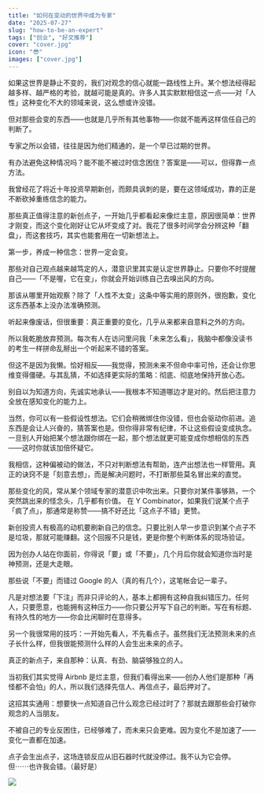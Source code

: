 ```yaml
---
title: "如何在变动的世界中成为专家"
date: "2025-07-27"
slug: "how-to-be-an-expert"
tags: ["创业", "好文推荐"]
cover: "cover.jpg"
icon: "😎"
images: ["cover.jpg"]
---
```

如果这世界是静止不变的，我们对观念的信心就能一路线性上升。某个想法经得起越多样、越严格的考验，就越可能是真的。许多人其实默默相信这一点——对「人性」这种变化不大的领域来说，这么想或许没错。



但对那些会变的东西——也就是几乎所有其他事物——你就不能再这样信任自己的判断了。



专家之所以会错，往往是因为他们精通的，是一个早已过期的世界。



有办法避免这种情况吗？能不能不被过时信念困住？答案是——可以，但得靠一点方法。



我曾经花了将近十年投资早期新创，而颇具讽刺的是，要在这领域成功，靠的正是不断砍掉重练信念的能力。



那些真正值得注意的新创点子，一开始几乎都看起来像烂主意，原因很简单：世界才刚变，而这个变化刚好让它从坏变成了对。我花了很多时间学会分辨这种「翻盘」，而这套技巧，其实也能套用在一切新想法上。



第一步，养成一种信念：世界一定会变。



那些对自己观点越来越笃定的人，潜意识里其实是认定世界静止。只要你不时提醒自己——「不是喔，它在变」，你就会开始训练自己去嗅出风的方向。



那该从哪里开始观察？除了「人性不太变」这条中等实用的原则外，很抱歉，变化这东西基本上没办法准确预测。



听起来像废话，但很重要：真正重要的变化，几乎从来都来自意料之外的方向。



所以我乾脆放弃预测。每次有人在访问里问我「未来怎么看」，我脑中都像没读书的考生一样拼命乱掰出一个听起来不错的答案。



但这不是因为我懒。恰好相反——我觉得，预测未来不但命中率可怜，还会让你思维变得僵硬。与其乱猜，不如选择更实际的策略：彻底、彻底地保持开放心态。



别自以为知道方向，先诚实地承认——我根本不知道哪边才是对的。然后把注意力全放在感知变化的能力上。



当然，你可以有一些假设性想法。它们会稍微绑住你没错，但也会驱动你前进。追东西是会让人兴奋的，猜答案也是。但你得非常有纪律，不让这些假设变成执念。
一旦别人开始把某个想法跟你绑在一起，那个想法就更可能变成你想相信的东西——这时你就该加倍怀疑它。



我相信，这种偏被动的做法，不只对判断想法有帮助，连产出想法也一样管用。真正的诀窍不是「刻意去想」，而是解决问题时，不打断那些莫名冒出来的直觉。



那些变化的风，常从某个领域专家的潜意识中吹出来。只要你对某件事够熟，一个突然跳出来的怪念头，几乎都有价值。
在 Y Combinator，如果我们说某个点子「疯了点」，那通常是称赞——搞不好还比「这点子不错」更赞。



新创投资人有极高的动机要刷新自己的信念。只要比别人早一步意识到某个点子不是垃圾，那就可能赚翻。这个回报不只是钱，更是你整个判断体系的现场验证。



因为创办人站在你面前，你得说「要」或「不要」，几个月后你就会知道你当时是神预测，还是大走眼。



那些说「不要」而错过 Google 的人（真的有几个），这笔帐会记一辈子。



凡是对想法要「下注」而非只评论的人，基本上都拥有这种自我纠错压力。任何人，只要愿意，也能拥有这种压力——你只要公开写下自己的判断。写在有标题、有持久性的地方——你会比闲聊时在意得多。



另一个我很常用的技巧：一开始先看人，不先看点子。虽然我们无法预测未来的点子长什么样，但我很能预测什么样的人会生出未来的点子。



真正的新点子，来自那种：认真、有劲、脑袋够独立的人。



当初我们其实觉得 Airbnb 是烂主意，但我们看得出来——创办人他们是那种「再怪都不会怕」的人，所以我们选择先信人、再信点子，最后押对了。



这招其实通用：想要快一点知道自己什么观念已经过时了？那就去跟那些会打破你观念的人当朋友。



不被自己的专业反困住，已经够难了，而未来只会更难。因为变化不是加速了——变化一直都在加速。



点子会生出点子，这场连锁反应从旧石器时代就没停过。我不认为它会停。
但⋯⋯也许我会错。（最好是）




![](https://prod-files-secure.s3.us-west-2.amazonaws.com/112d0858-5090-4d34-a606-b75eb8d65fd2/46476355-9cf3-4e99-9b7a-3531bc426380/1000202064.png?X-Amz-Algorithm=AWS4-HMAC-SHA256&X-Amz-Content-Sha256=UNSIGNED-PAYLOAD&X-Amz-Credential=ASIAZI2LB4662T3N54QR%2F20250909%2Fus-west-2%2Fs3%2Faws4_request&X-Amz-Date=20250909T064556Z&X-Amz-Expires=3600&X-Amz-Security-Token=IQoJb3JpZ2luX2VjEGYaCXVzLXdlc3QtMiJHMEUCIQD4LN3snYXyV686FaE8fRXN3NXnC4IlcSKNSaAo52jcbAIgPJaJgTiszaOn1bjTVOBMP%2FqoYL36zsS%2FuunOoGN8zFkqiAQIz%2F%2F%2F%2F%2F%2F%2F%2F%2F%2F%2FARAAGgw2Mzc0MjMxODM4MDUiDILpCQgNp83xT3a5mCrcA7pGlltkRmNdDTpGgkleHCV44IAjhNGX95NOqHNN4tlVxASZ1C%2FtbsQEeVe%2BNy2W%2FsF9PkPJatTBpW2Wa5JIRIjTzmzny0eJQFPXpi7wP%2BXZHqN71%2BP%2BFyncpWL99VRWmOqX7wsDv2DHc6jbFzmivclL0As3MXeMjZRYRsQKl8qtBwMxgwObU6mcicPSn1Vy6bQzxWHZL%2B%2BUhnkq7MyihzJw7x0HvTtODGoLDiLRMU30r2%2Fks%2FROpox76qN0LhGCCJHQEbQ0VUUbyr%2FIzmdIbIW6ywSjM8dHiTggMA7ASlMW36y0dKKJNIHxlRfyiXG5ZhVQ%2FEuD9h7Dd1WB2%2FpOUOtowuogFYCGxLUKJQDE1WoV2T89iSrzElnw7G4BSia7O5y6RZ66O6FTRjjzcVURQACi2AXlaM%2Bfky6mpD1RA7sV40YYbmcytpF6vcf4OJX6UNjjiX9K%2F42JnAJelZJBy30q8e5n47mxNad5nIvTi%2BJQYZc809eOzSTdLgo7oOgVFWnrUCIEFIs8rG6nbGtmcl9Kd%2F8LyL4mNg6OpPVyc4kbj4fNXMk9ZMiFPbqNK2LqEF%2BfCWe01cmHos65wwZW1c9TIYWYdiH6%2FKdPqPnfSJCUFU3lK57RQ92Nyar9MJiM%2F8UGOqUB2S3fKoz0zCFyuejVm6mTMGwLKGniwGBs4bnYJ1q%2Bn%2BvVJA%2F84SMtor%2FeEQF6kx7p2kvcCxQ%2F0NTkk815EygAFAtis%2FBgWkhxffMRz3KeJy%2BNx%2FMGSBQ2NR2IFSds1RUR7BhvfgvjAvYiDE2FC6geva3vGIw7UwNaHoXo%2BcZvWIwPJzz6eHcuPF75yrXhzxGLdl%2BYv51540Y0KDWXMnDA7CTAnGpP&X-Amz-Signature=9316a9a3b4efd013da67251570479f7aa5181a5a28ddc09568a055c91a1b71e2&X-Amz-SignedHeaders=host&x-amz-checksum-mode=ENABLED&x-id=GetObject)

